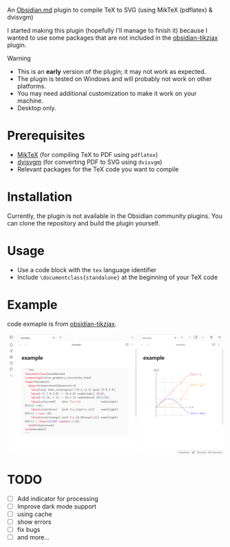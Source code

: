 An [Obsidian.md](https://obsidian.md/) plugin to compile TeX to SVG (using MikTeX (pdflatex) & dvisvgm)

I started making this plugin (hopefully I'll manage to finish it) because I wanted to use some packages that are not included in the [obsidian-tikzjax](https://github.com/artisticat1/obsidian-tikzjax) plugin.

> [!WARNING]
> - This is an **early** version of the plugin; it may not work as expected. 
> - The plugin is tested on Windows and will probably not work on other platforms.
> - You may need additional customization to make it work on your machine.
> - Desktop only.

# Prerequisites

- [MikTeX](https://miktex.org/download) (for compiling TeX to PDF using `pdflatex`)
- [dvisvgm](https://dvisvgm.de/Downloads/) (for converting PDF to SVG using `dvisvgm`)
- Relevant packages for the TeX code you want to compile

# Installation

Currently, the plugin is not available in the Obsidian community plugins. You can clone the repository and build the plugin yourself.

# Usage

- Use a code block with the `tex` language identifier
- Include `\documentclass{standalone}` at the beginning of your TeX code

# Example 

code exmaple is from [obsidian-tikzjax](https://github.com/artisticat1/obsidian-tikzjax).

![Example usage](image.png)

# TODO 

- [ ] Add indicator for processing
- [ ] Improve dark mode support
- [ ] using cache
- [ ] show errors
- [ ] fix bugs   
- [ ] and more...
